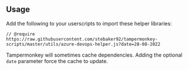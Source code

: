 ## Usage

Add the following to your userscripts to import these helper libraries:

```
// @require      https://raw.githubusercontent.com/stebaker92/tampermonkey-scripts/master/utils/azure-devops-helper.js?date=28-08-2022
```
Tampermonkey will sometimes cache dependencies. Adding the optional `date` parameter force the cache to update.

